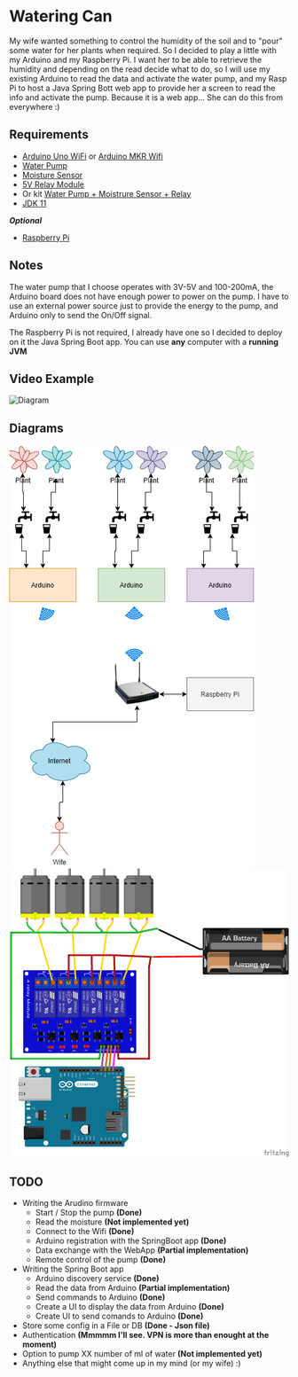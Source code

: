 # Watering Can

My wife wanted something to control the humidity of the soil and to "pour" some water for her plants when required. So I decided to play a little with my Arduino and my Raspberry Pi.
I want her to be able to retrieve the humidity and depending on the read decide what to do, so I will use my existing Arduino to read the data and activate the water pump, and my Rasp Pi to host a Java Spring Bott web app to provide her a screen to read the info and activate the pump. Because it is a web app... She can do this from everywhere :) 


## Requirements

* [Arduino Uno WiFi](https://store.arduino.cc/arduino-uno-wiFi-rev2) or [Arduino MKR Wifi](https://store.arduino.cc/arduino-mkr-wifi-1010)
* [Water Pump](https://www.amazon.it/gp/product/B082PM8L6X/ref=ppx_yo_dt_b_asin_title_o01_s00?ie=UTF8&psc=1)
* [Moisture Sensor](https://www.amazon.it/gp/product/B07L2RV1D2/ref=ppx_yo_dt_b_asin_title_o00_s00?ie=UTF8&psc=1)
* [5V Relay Module](https://www.amazon.it/gp/product/B06XRJ6XBJ/ref=ppx_yo_dt_b_asin_title_o00_s00?ie=UTF8&psc=1)
* Or kit [Water Pump + Moistrure Sensor + Relay](https://www.amazon.it/gp/product/B0814HXWVV/ref=ppx_yo_dt_b_asin_title_o01_s00?ie=UTF8&th=1)
* [JDK 11](https://www.oracle.com/java/technologies/javase-jdk11-downloads.html)

***Optional***

* [Raspberry Pi](https://www.raspberrypi.org/products/raspberry-pi-4-model-b/)

## Notes

The water pump that I choose operates with 3V-5V and 100-200mA, the Arduino board does not have enough power to power on the pump. I have to use an external power source just to provide the energy to the pump, and Arduino only to send the On/Off signal.

The Raspberry Pi is not required, I already have one so I decided to deploy on it the Java Spring Boot app. You can use **any** computer with a **running JVM**

## Video Example

![Diagram](./Misc/videos/video.gif)

## Diagrams

![Diagram](./Misc/pictures/diagram.png)
![Diagram](./Misc/pictures/FritzingSketch.png)

## TODO

* Writing the Arudino firmware
    * Start / Stop the pump **(Done)**
    * Read the moisture **(Not implemented yet)**
    * Connect to the Wifi **(Done)**
    * Arduino registration with the SpringBoot app **(Done)**
    * Data exchange with the WebApp **(Partial implementation)**
    * Remote control of the pump **(Done)**
* Writing the Spring Boot app
    * Arduino discovery service **(Done)**
    * Read the data from Arduino **(Partial implementation)**
    * Send commands to Arduino **(Done)**
    * Create a UI to display the data from Arduino **(Done)**
    * Create UI to send comands to Arduino **(Done)**
* Store some config in a File or DB **(Done - Json file)**
* Authentication **(Mmmmm I'll see. VPN is more than enought at the moment)**
* Option to pump XX number of ml of water **(Not implemented yet)**
* Anything else that might come up in my mind (or my wife) :)